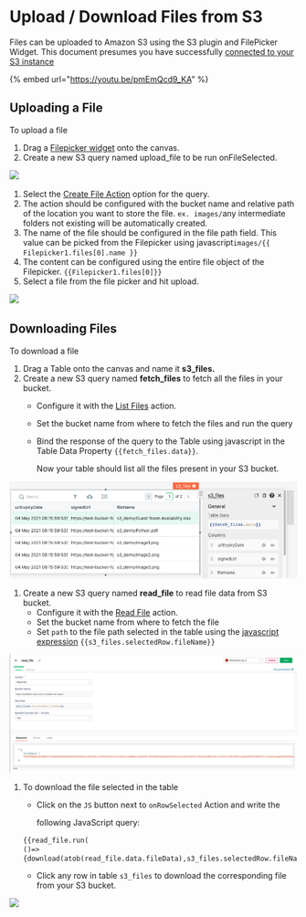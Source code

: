 # Upload / Download Files from S3

Files can be uploaded to Amazon S3 using the S3 plugin and FilePicker Widget. This document presumes you have successfully [connected to your S3 instance](../datasource-reference/querying-amazon-s3.md)

{% embed url="https://youtu.be/pmEmQcd9_KA" %}

## Uploading a File

To upload a file

1. Drag a [Filepicker widget](../widget-reference/filepicker.md) onto the canvas.
2. Create a new S3 query named upload\_file to be run onFileSelected.

![](<../.gitbook/assets/file-upload (2).gif>)

1. Select the [Create File Action](../datasource-reference/querying-amazon-s3.md#create-file) option for the query.
2. The action should be configured with the bucket name and relative path of the location you want to store the file. `ex. images/`any intermediate folders not existing will be automatically created.
3. The name of the file should be configured in the file path field. This value can be picked from the Filepicker using javascript`images/{{ Filepicker1.files[0].name }}`
4. The content can be configured using the entire file object of the Filepicker. `{{Filepicker1.files[0]}}`
5. Select a file from the file picker and hit upload.

![](<../.gitbook/assets/amazon\_s3\_upload\_query\_using\_filepicker (1).png>)

## Downloading Files

To download a file

1. Drag a Table onto the canvas and name it **s3\_files.**
2. Create a new S3 query named **fetch\_files** to fetch all the files in your bucket.
   * Configure it with the [List Files](../datasource-reference/querying-amazon-s3.md#list-files-in-bucket) action.
   * Set the bucket name from where to fetch the files and run the query
   *   Bind the response of the query to the Table using javascript in the Table Data Property `{{fetch_files.data}}`.

       Now your table should list all the files present in your S3 bucket.

![Click to expand](../.gitbook/assets/bind-list-files-to-table.png)

1. Create a new S3 query named **read\_file** to read file data from S3 bucket.
   * Configure it with the [Read File](../datasource-reference/querying-amazon-s3.md#read-file) action.
   * Set the bucket name from where to fetch the file
   * Set `path` to the file path selected in the table using the [javascript expression](writing-javascript-in-appsmith.md) `{{s3_files.selectedRow.fileName}}`

![Click to expand](../.gitbook/assets/s3-read-file-query.png)

1.  To download the file selected in the table

    *   Click on the `JS` button next to `onRowSelected` Action and write the

        following JavaScript query:

    ```
    {{read_file.run(
    ()=>{download(atob(read_file.data.fileData),s3_files.selectedRow.fileName.split("/").pop())})}}
    ```

    * Click any row in table `s3_files` to download the corresponding file from your S3 bucket.

![](../.gitbook/assets/s3-download-using-js.gif)
